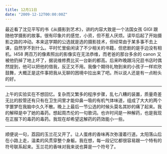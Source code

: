 ```yaml
---
title: 12月11日
date: "2009-12-12T00:00:00Z"
---
```


最近看了沈见平写的书《从摄影到艺术》，讲的内容大致是一个法国女孩 GIGI 跟随他学摄影的故事。很有印象片的感觉，小资，但不惹人厌烦。读毕后起了开始摄影之路的冲动。本来这学期的公选就是选的摄影技术，但经常由于某多事不去上课，自然学不到什么。平时忙里偷闲读了不少相关的书籍，但悲剧的是手边没有相机。I458 两百万的像素照出的影像实在无法恭维，而老爸的那台多余的 canon 又被他扔掉了地上坏了，据说维修费比买一台新的都高。后来昨晚跟冯兄逛书店时偶然提到，他可以把他的借我，反正又不用。我像个期待礼物到来的小孩子一样欢欣鼓舞，大概正是这件事把我从无聊的困境中拉出来了吧。所以说人还是有一点盼头的好。

---

上午的实验实在不想回忆。复杂而又繁多的程序步骤，乱七八糟的装置，质量奇差无比的胶管还有只有在卫生间里才能仰鼻一吸的有机气体味道，组成了大大的两个字噩梦在我脑中久久不散。晚上上最后一节公选的时候头莫名其妙的痛了起来。我的解释是中了她的毒药。想起周杰伦的一句歌词。也许时间是一种解药，也是我现在正服下的毒药的毒药。我现在却希望这解药的药效能小一些。

---

顺便说一句，荔园的玉兰花又开了。让人蛋疼的香味再次弥漫着行道。太阳落山后在小路上走，温柔的风贯穿整个身躯。我在想，每一段记忆都很容易跟一个特有的符号联系起来。玉兰花的香味对我来说也算是一个符号了。
